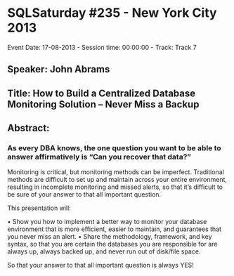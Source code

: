 # SQLSaturday #235 - New York City 2013
Event Date: 17-08-2013 - Session time: 00:00:00 - Track: Track 7
## Speaker: John  Abrams
## Title: How to Build a Centralized Database Monitoring Solution – Never Miss a Backup
## Abstract:
### As every DBA knows, the one question you want to be able to answer affirmatively is “Can you recover that data?”  

Monitoring is critical, but monitoring methods can be imperfect.  Traditional methods are difficult to set up and maintain across your entire environment, resulting in incomplete monitoring and missed alerts, so that it’s difficult to be sure of your answer to that all important question. 

This presentation will:

•	Show you how to implement a better way to monitor your database environment that is more efficient, easier to maintain, and guarantees that you never miss an alert.
•	Share the methodology, framework, and key syntax, so that you are certain the databases you are responsible for are always up, always backed up, and never run out of disk/file space.

So that your answer to that all important question is always YES!


